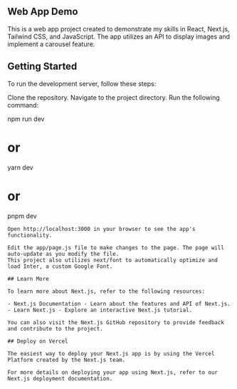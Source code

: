 ## Web App Demo
This is a web app project created to demonstrate my skills in React, Next.js, Tailwind CSS, and JavaScript. The app utilizes an API to display images and implement a carousel feature.

## Getting Started

To run the development server, follow these steps:

Clone the repository.
Navigate to the project directory.
Run the following command:

npm run dev
# or
yarn dev
# or
pnpm dev
```
Open http://localhost:3000 in your browser to see the app's functionality.

Edit the app/page.js file to make changes to the page. The page will auto-update as you modify the file.
This project also utilizes next/font to automatically optimize and load Inter, a custom Google Font.

## Learn More

To learn more about Next.js, refer to the following resources:

- Next.js Documentation - Learn about the features and API of Next.js.
- Learn Next.js - Explore an interactive Next.js tutorial.

You can also visit the Next.js GitHub repository to provide feedback and contribute to the project.

## Deploy on Vercel

The easiest way to deploy your Next.js app is by using the Vercel Platform created by the Next.js team.

For more details on deploying your app using Next.js, refer to our Next.js deployment documentation.